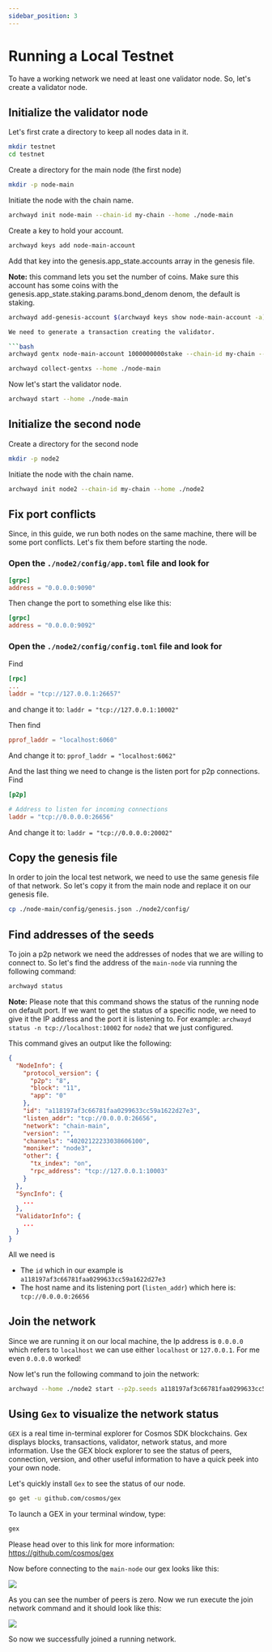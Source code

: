 ```yaml
---
sidebar_position: 3
---
```


# Running a Local Testnet

To have a working network we need at least one validator node. So, let's create a validator node.

## Initialize the validator node
Let's first crate a directory to keep all nodes data in it.

```bash
mkdir testnet
cd testnet
```
Create a directory for the main node (the first node)
```bash
mkdir -p node-main
```

Initiate the node with the chain name.

```bash
archwayd init node-main --chain-id my-chain --home ./node-main
```

Create a key to hold your account.

```bash
archwayd keys add node-main-account
```

Add that key into the genesis.app_state.accounts array in the genesis file.

**Note:** this command lets you set the number of coins. Make sure this account has some coins
with the genesis.app_state.staking.params.bond_denom denom, the default is staking.


```bash
archwayd add-genesis-account $(archwayd keys show node-main-account -a) 1000000000stake,1000000000validatortoken --home ./node-main

We need to generate a transaction creating the validator.

```bash
archwayd gentx node-main-account 1000000000stake --chain-id my-chain --home ./node-main

archwayd collect-gentxs --home ./node-main
```

Now let's start the validator node.
```bash
archwayd start --home ./node-main
```

## Initialize the second node

Create a directory for the second node 
```bash
mkdir -p node2
```

Initiate the node with the chain name.

```bash
archwayd init node2 --chain-id my-chain --home ./node2
```

## Fix port conflicts
Since, in this guide, we run both nodes on the same machine, there will be some port conflicts. 
Let's fix them before starting the node.

### Open the `./node2/config/app.toml` file and look for

```toml
[grpc]
address = "0.0.0.0:9090"
``` 

Then change the port to something else like this:

```toml
[grpc]
address = "0.0.0.0:9092"
``` 

### Open the `./node2/config/config.toml` file and look for

Find 
```toml
[rpc]
...
laddr = "tcp://127.0.0.1:26657"
```

and change it to: `laddr = "tcp://127.0.0.1:10002"`

Then find

```toml
pprof_laddr = "localhost:6060"
```

And change it to: `pprof_laddr = "localhost:6062"`

And the last thing we need to change is the listen port for p2p connections. 
Find 
```toml
[p2p]

# Address to listen for incoming connections
laddr = "tcp://0.0.0.0:26656"
```

And change it to: `laddr = "tcp://0.0.0.0:20002"`

## Copy the genesis file

In order to join the local test network, we need to use the same genesis file of that network. 
So let's copy it from the main node and replace it on our genesis file.

```bash
cp ./node-main/config/genesis.json ./node2/config/
```

## Find addresses of the seeds

To join a p2p network we need the addresses of nodes that we are willing to connect to. 
So let's find the address of the `main-node` via running the following command:

```bash
archwayd status
```

**Note:** Please note that this command shows the status of the running node on default port. If we want to get the status of a specific node, we need to give it the IP address and the port it is listening to. For example: `archwayd status -n tcp://localhost:10002` for `node2` that we just configured.

This command gives an output like the following:

```json
{
  "NodeInfo": {
    "protocol_version": {
      "p2p": "8",
      "block": "11",
      "app": "0"
    },
    "id": "a118197af3c66781faa0299633cc59a1622d27e3",
    "listen_addr": "tcp://0.0.0.0:26656",
    "network": "chain-main",
    "version": "",
    "channels": "40202122233038606100",
    "moniker": "node3",
    "other": {
      "tx_index": "on",
      "rpc_address": "tcp://127.0.0.1:10003"
    }
  },
  "SyncInfo": {
    ...
  },
  "ValidatorInfo": {
    ...
  }
}
```

All we need is
- The `id` which in our example is `a118197af3c66781faa0299633cc59a1622d27e3` 
- The host name and its listening port (`listen_addr`) which here is: `tcp://0.0.0.0:26656`

## Join the network

Since we are running it on our local machine, the Ip address is `0.0.0.0` which refers to `localhost` we can use either `localhost` or `127.0.0.1`. For me even `0.0.0.0` worked!

Now let's run the following command to join the network:

```bash
archwayd --home ./node2 start --p2p.seeds a118197af3c66781faa0299633cc59a1622d27e3@localhost:26656
```

## Using `Gex` to visualize the network status

`GEX` is a real time in-terminal explorer for Cosmos SDK blockchains. Gex displays blocks, transactions, validator, network status, and more information. Use the GEX block explorer to see the status of peers, connection, version, and other useful information to have a quick peek into your own node.


Let's quickly install `Gex` to see the status of our node.

```bash
go get -u github.com/cosmos/gex
```

To launch a GEX in your terminal window, type:
```bash
gex
```

Please head over to this link for more information:
https://github.com/cosmos/gex


Now before connecting to the `main-node` our gex looks like this:

![](../assets/Gex01.png)

As you can see the number of peers is zero. Now we run execute the join network command and it should look like this:

![](../assets/Gex02.png)

So now we successfully joined a running network.